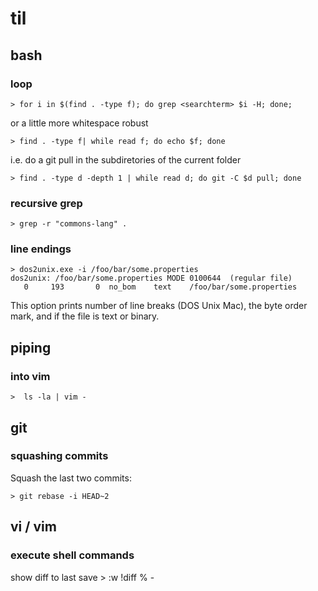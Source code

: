# til

## bash

### loop

    > for i in $(find . -type f); do grep <searchterm> $i -H; done;

or a little more whitespace robust

    > find . -type f| while read f; do echo $f; done
    
i.e. do a git pull in the subdiretories of the current folder
    
    > find . -type d -depth 1 | while read d; do git -C $d pull; done
    
### recursive grep

    > grep -r "commons-lang" .
    
### line endings

    > dos2unix.exe -i /foo/bar/some.properties
    dos2unix: /foo/bar/some.properties MODE 0100644  (regular file)
       0     193       0  no_bom    text    /foo/bar/some.properties
       

This option prints number of line breaks (DOS Unix Mac), the byte order mark, and if the file is text or binary.

## piping

### into vim

    >  ls -la | vim -
    
## git

### squashing commits
Squash the last two commits:

    > git rebase -i HEAD~2

## vi / vim

### execute shell commands
show diff to last save
    > :w !diff % -
